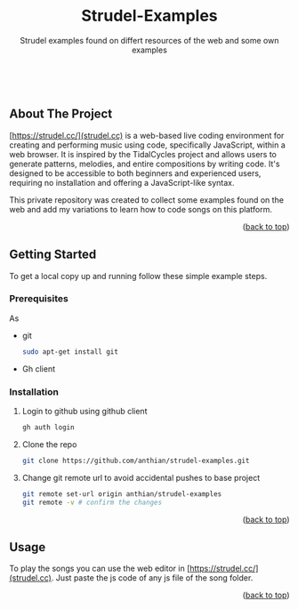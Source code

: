 <!-- PROJECT TITLE -->
<a id="readme-top"></a>
<br />
<div align="center">
  <h1 align="center">Strudel-Examples</h3>

  <p align="center">
    Strudel examples found on differt resources of the web and some own examples
    <br />
  </p>
</div>

<br />
<br />
<br />

<!-- ABOUT THE PROJECT -->

## About The Project

[https://strudel.cc/](strudel.cc) is a web-based live coding environment for creating and performing music using code, specifically JavaScript, within a web browser. It is inspired by the TidalCycles project and allows users to generate patterns, melodies, and entire compositions by writing code. It's designed to be accessible to both beginners and experienced users, requiring no installation and offering a JavaScript-like syntax.

This private repository was created to collect some examples found on the web and add my variations to learn how to code songs on this platform. 

<p align="right">(<a href="#readme-top">back to top</a>)</p>

<!-- GETTING STARTED -->
## Getting Started

To get a local copy up and running follow these simple example steps.

### Prerequisites

As 
* git
  ```sh
  sudo apt-get install git
  ```
* Gh client

### Installation

1. Login to github using github client
   ```sh
   gh auth login
   ```
2. Clone the repo
   ```sh
   git clone https://github.com/anthian/strudel-examples.git
   ```
3. Change git remote url to avoid accidental pushes to base project
   ```sh
   git remote set-url origin anthian/strudel-examples
   git remote -v # confirm the changes
   ```

<p align="right">(<a href="#readme-top">back to top</a>)</p>

<!-- USAGE EXAMPLES -->
## Usage

To play the songs you can use the web editor in [https://strudel.cc/](strudel.cc). Just paste the js code of any js file of the song folder.

<p align="right">(<a href="#readme-top">back to top</a>)</p>
